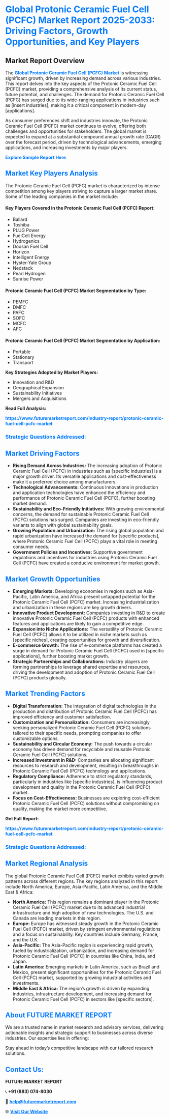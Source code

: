 <h1 style="color: #007BFF;">Global Protonic Ceramic Fuel Cell (PCFC) Market Report 2025-2033: Driving Factors, Growth Opportunities, and Key Players</h1>

<section id="overview">
<h2>Market Report Overview</h2>
<p>The <a href="https://www.futuremarketreport.com/industry-report/protonic-ceramic-fuel-cell-pcfc-market" style="color: #007BFF; text-decoration: none;"><strong>Global Protonic Ceramic Fuel Cell (PCFC) Market</strong></a> is witnessing significant growth, driven by increasing demand across various industries. This report delves into the key aspects of the Protonic Ceramic Fuel Cell (PCFC) market, providing a comprehensive analysis of its current status, future potential, and challenges. The demand for Protonic Ceramic Fuel Cell (PCFC) has surged due to its wide-ranging applications in industries such as [insert industries], making it a critical component in modern-day [applications].</p>
<p>As consumer preferences shift and industries innovate, the Protonic Ceramic Fuel Cell (PCFC) market continues to evolve, offering both challenges and opportunities for stakeholders. The global market is expected to expand at a substantial compound annual growth rate (CAGR) over the forecast period, driven by technological advancements, emerging applications, and increasing investments by major players.</p>
</section>

<section id="overview">
<p><a href="https://www.futuremarketreport.com/request-sample/reportId=55263" style="color: #007BFF; text-decoration: none;"><strong>Explore Sample Report Here</strong></a></p>
</section>

<section id="key-players">
<h2 style="color: #007BFF;">Market Key Players Analysis</h2>
<p>The Protonic Ceramic Fuel Cell (PCFC) market is characterized by intense competition among key players striving to capture a larger market share. Some of the leading companies in the market include:</p>
<h4>Key Players Covered in the Protonic Ceramic Fuel Cell (PCFC) Report:</h4>
<ul><li>Ballard</li><li>Toshiba</li><li>PLUG Power</li><li>FuelCell Energy</li><li>Hydrogenics</li><li>Doosan Fuel Cell</li><li>Horizon</li><li>Intelligent Energy</li><li>Hyster-Yale Group</li><li>Nedstack</li><li>Pearl Hydrogen</li><li>Sunrise Power</li></ul>
<h4>Protonic Ceramic Fuel Cell (PCFC) Market Segmentation by Type:</h4>
<ul><li>PEMFC</li><li>DMFC</li><li>PAFC</li><li>SOFC</li><li>MCFC</li><li>AFC</li></ul>

<h4>Protonic Ceramic Fuel Cell (PCFC) Market Segmentation by Application:</h4>
<ul><li>Portable</li><li>Stationary</li><li>Transport</li></ul>
<p><strong>Key Strategies Adopted by Market Players:</strong></p>
<ul>
<li>Innovation and R&D</li>
<li>Geographical Expansion</li>
<li>Sustainability Initiatives</li>
<li>Mergers and Acquisitions</li>
</ul>
</section>

<section>
<p><strong>Read Full Analysis: </strong></p><a href="https://www.futuremarketreport.com/industry-report/protonic-ceramic-fuel-cell-pcfc-market" style="color: #007BFF; text-decoration: none;"><strong>https://www.futuremarketreport.com/industry-report/protonic-ceramic-fuel-cell-pcfc-market</strong></a>
<h3 style="color: #007BFF;">Strategic Questions Addressed:</h3>
</section>

<section id="driving-factors">
<h2 style="color: #007BFF;">Market Driving Factors</h2>
<ul>
<li><strong>Rising Demand Across Industries:</strong> The increasing adoption of Protonic Ceramic Fuel Cell (PCFC) in industries such as [specific industries] is a major growth driver. Its versatile applications and cost-effectiveness make it a preferred choice among manufacturers.</li>
<li><strong>Technological Advancements:</strong> Continuous innovations in production and application technologies have enhanced the efficiency and performance of Protonic Ceramic Fuel Cell (PCFC), further boosting market demand.</li>
<li><strong>Sustainability and Eco-Friendly Initiatives:</strong> With growing environmental concerns, the demand for sustainable Protonic Ceramic Fuel Cell (PCFC) solutions has surged. Companies are investing in eco-friendly variants to align with global sustainability goals.</li>
<li><strong>Growing Population and Urbanization:</strong> The rising global population and rapid urbanization have increased the demand for [specific products], where Protonic Ceramic Fuel Cell (PCFC) plays a vital role in meeting consumer needs.</li>
<li><strong>Government Policies and Incentives:</strong> Supportive government regulations and incentives for industries using Protonic Ceramic Fuel Cell (PCFC) have created a conducive environment for market growth.</li>
</ul>
</section>

<section id="growth-opportunities">
<h2 style="color: #007BFF;">Market Growth Opportunities</h2>
<ul>
<li><strong>Emerging Markets:</strong> Developing economies in regions such as Asia-Pacific, Latin America, and Africa present untapped potential for the Protonic Ceramic Fuel Cell (PCFC) market. Increasing industrialization and urbanization in these regions are key growth drivers.</li>
<li><strong>Innovative Product Development:</strong> Companies investing in R&D to create innovative Protonic Ceramic Fuel Cell (PCFC) products with enhanced features and applications are likely to gain a competitive edge.</li>
<li><strong>Expansion into Niche Applications:</strong> The versatility of Protonic Ceramic Fuel Cell (PCFC) allows it to be utilized in niche markets such as [specific niches], creating opportunities for growth and diversification.</li>
<li><strong>E-commerce Growth:</strong> The rise of e-commerce platforms has created a surge in demand for Protonic Ceramic Fuel Cell (PCFC) used in [specific applications], further boosting market growth.</li>
<li><strong>Strategic Partnerships and Collaborations:</strong> Industry players are forming partnerships to leverage shared expertise and resources, driving the development and adoption of Protonic Ceramic Fuel Cell (PCFC) products globally.</li>
</ul>
</section>

<section id="trending-factors">
<h2 style="color: #007BFF;">Market Trending Factors</h2>
<ul>
<li><strong>Digital Transformation:</strong> The integration of digital technologies in the production and distribution of Protonic Ceramic Fuel Cell (PCFC) has improved efficiency and customer satisfaction.</li>
<li><strong>Customization and Personalization:</strong> Consumers are increasingly seeking personalized Protonic Ceramic Fuel Cell (PCFC) solutions tailored to their specific needs, prompting companies to offer customizable options.</li>
<li><strong>Sustainability and Circular Economy:</strong> The push towards a circular economy has driven demand for recyclable and reusable Protonic Ceramic Fuel Cell (PCFC) solutions.</li>
<li><strong>Increased Investment in R&D:</strong> Companies are allocating significant resources to research and development, resulting in breakthroughs in Protonic Ceramic Fuel Cell (PCFC) technology and applications.</li>
<li><strong>Regulatory Compliance:</strong> Adherence to strict regulatory standards, particularly in industries like [specific industries], is influencing product development and quality in the Protonic Ceramic Fuel Cell (PCFC) market.</li>
<li><strong>Focus on Cost-Effectiveness:</strong> Businesses are exploring cost-efficient Protonic Ceramic Fuel Cell (PCFC) solutions without compromising on quality, making the market more competitive.</li>
</ul>
</section>

<section>
<p><strong>Get Full Report: </strong></p><a href="https://www.futuremarketreport.com/industry-report/protonic-ceramic-fuel-cell-pcfc-market" style="color: #007BFF; text-decoration: none;"><strong>https://www.futuremarketreport.com/industry-report/protonic-ceramic-fuel-cell-pcfc-market</strong></a>
<h3 style="color: #007BFF;">Strategic Questions Addressed:</h3>
</section>


<section id="regional-analysis">
<h2 style="color: #007BFF;">Market Regional Analysis</h2>
<p>The global Protonic Ceramic Fuel Cell (PCFC) market exhibits varied growth patterns across different regions. The key regions analyzed in this report include North America, Europe, Asia-Pacific, Latin America, and the Middle East & Africa:</p>
<ul>
<li><strong>North America:</strong> This region remains a dominant player in the Protonic Ceramic Fuel Cell (PCFC) market due to its advanced industrial infrastructure and high adoption of new technologies. The U.S. and Canada are leading markets in this region.</li>
<li><strong>Europe:</strong> Europe has witnessed steady growth in the Protonic Ceramic Fuel Cell (PCFC) market, driven by stringent environmental regulations and a focus on sustainability. Key countries include Germany, France, and the U.K.</li>
<li><strong>Asia-Pacific:</strong> The Asia-Pacific region is experiencing rapid growth, fueled by industrialization, urbanization, and increasing demand for Protonic Ceramic Fuel Cell (PCFC) in countries like China, India, and Japan.</li>
<li><strong>Latin America:</strong> Emerging markets in Latin America, such as Brazil and Mexico, present significant opportunities for the Protonic Ceramic Fuel Cell (PCFC) market, supported by growing industrial activities and investments.</li>
<li><strong>Middle East & Africa:</strong> The region’s growth is driven by expanding industries, infrastructure development, and increasing demand for Protonic Ceramic Fuel Cell (PCFC) in sectors like [specific sectors].</li>
</ul>
</section>

<footer>
<h2 style="color: #007BFF;">About FUTURE MARKET REPORT</h2>
<p>We are a trusted name in market research and advisory services, delivering actionable insights and strategic support to businesses across diverse industries. Our expertise lies in offering:</p>

<p>Stay ahead in today’s competitive landscape with our tailored research solutions.</p>

<h2 style="color: #007BFF;">Contact Us:</h2>
<p><strong>FUTURE MARKET REPORT</strong></p>
<p>📞 <strong>+91 (883) 074-8030</strong></p>
<p>📧 <strong><a href="mailto:help@futuremarketreport.com" style="color: #007BFF;">help@futuremarketreport.com</a></strong></p>
<p>🌐 <strong><a href="https://www.futuremarketreport.com/" style="color: #007BFF;">Visit Our Website</a></strong></p>
</footer>
